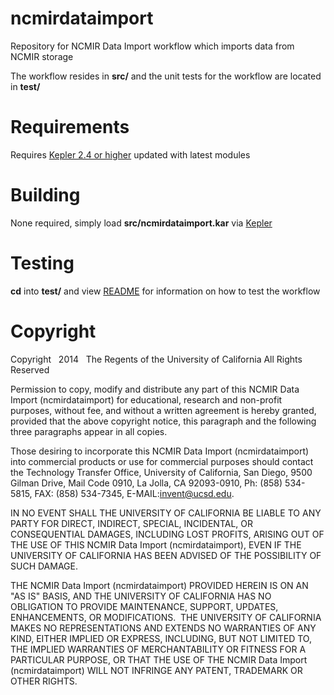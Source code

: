 [1]: https://kepler-project.org/
[2]: test/README.md

ncmirdataimport
===============

Repository for NCMIR Data Import workflow which imports data from
NCMIR storage

The workflow resides in **src/** and the unit tests for the workflow
are located in **test/**

Requirements
============

Requires [Kepler 2.4 or higher][1] updated with latest modules

Building
========

None required, simply load **src/ncmirdataimport.kar** via [Kepler][1]

Testing
=======

**cd** into **test/** and view [README][2] for information
on how to test the workflow

Copyright
=========
Copyright   2014   The Regents of the University of California
All Rights Reserved


Permission to copy, modify and distribute any part of this NCMIR Data Import (ncmirdataimport) for educational, research and non-profit purposes, without fee, and without a written agreement is hereby granted, provided that the above copyright notice, this paragraph and the following three paragraphs appear in all copies.

Those desiring to incorporate this NCMIR Data Import (ncmirdataimport) into commercial products or use for commercial purposes should contact the Technology Transfer Office, University of California, San Diego, 9500 Gilman Drive, Mail Code 0910, La Jolla, CA 92093-0910, Ph: (858) 534-5815, FAX: (858) 534-7345, E-MAIL:invent@ucsd.edu.

IN NO EVENT SHALL THE UNIVERSITY OF CALIFORNIA BE LIABLE TO ANY PARTY FOR DIRECT, INDIRECT, SPECIAL, INCIDENTAL, OR CONSEQUENTIAL DAMAGES, INCLUDING LOST PROFITS, ARISING OUT OF THE USE OF THIS NCMIR Data Import (ncmirdataimport), EVEN IF THE UNIVERSITY OF CALIFORNIA HAS BEEN ADVISED OF THE POSSIBILITY OF SUCH DAMAGE.

THE NCMIR Data Import (ncmirdataimport) PROVIDED HEREIN IS ON AN "AS IS" BASIS, AND THE UNIVERSITY OF CALIFORNIA HAS NO OBLIGATION TO PROVIDE MAINTENANCE, SUPPORT, UPDATES, ENHANCEMENTS, OR MODIFICATIONS.  THE UNIVERSITY OF CALIFORNIA MAKES NO REPRESENTATIONS AND EXTENDS NO WARRANTIES OF ANY KIND, EITHER IMPLIED OR EXPRESS, INCLUDING, BUT NOT LIMITED TO, THE IMPLIED WARRANTIES OF MERCHANTABILITY OR FITNESS FOR A PARTICULAR PURPOSE, OR THAT THE USE OF THE NCMIR Data Import (ncmirdataimport) WILL NOT INFRINGE ANY PATENT, TRADEMARK OR OTHER RIGHTS.

